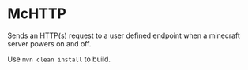 # McHTTP
Sends an HTTP(s) request to a user defined endpoint when a minecraft server powers on and off.

Use `mvn clean install` to build.
